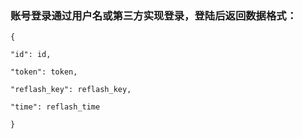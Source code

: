 ### 账号登录通过用户名或第三方实现登录，登陆后返回数据格式：

`{`

  `"id": id,`

`"token": token,`

`"reflash_key": reflash_key,`

`"time": reflash_time`

`}`


